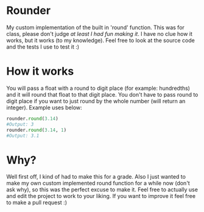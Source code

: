 # Rounder
My custom implementation of the built in 'round' function. This was for class, please don't judge *at least I had fun making it*. I have no clue how it works, but it works (to my knowledge). Feel free to look at the source code and the tests I use to test it :)

# How it works
You will pass a float with a round to digit place (for example: hundredths) and it will round that float to that digit place. You don't have to pass round to digit place if you want to just round by the whole number (will return an integer). Example uses below:
```py
rounder.round(3.14)
#Output: 3
rounder.round(3.14, 1)
#Output: 3.1
```

# Why?
Well first off, I kind of had to make this for a grade. Also I just wanted to make my own custom implemented round function for a while now (don't ask why), so this was the perfect excuse to make it. Feel free to actually use and edit the project to work to your liking. If you want to improve it feel free to make a pull request :)
